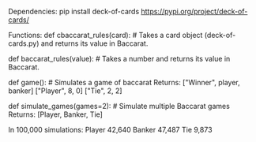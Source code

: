 Dependencies: pip install deck-of-cards
https://pypi.org/project/deck-of-cards/

Functions:
def cbaccarat_rules(card):  # Takes a card object (deck-of-cards.py) and returns its value in Baccarat.

def baccarat_rules(value):  # Takes a number and returns its value in Baccarat.

def game(): # Simulates a game of baccarat
Returns: ["Winner", player, banker] ["Player", 8, 0] ["Tie", 2, 2]

def simulate_games(games=2):  # Simulate multiple Baccarat games
Returns: [Player, Banker, Tie]

In 100,000 simulations:
Player 42,640 Banker 47,487 Tie 9,873
